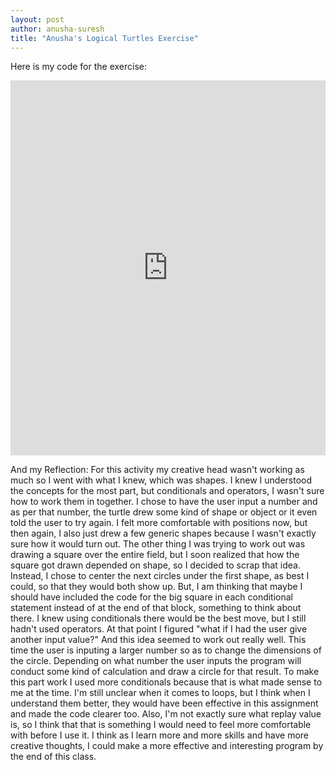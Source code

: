 ```yaml
---
layout: post
author: anusha-suresh
title: "Anusha's Logical Turtles Exercise"
---
```

Here is my code for the exercise:
  <iframe src="https://trinket.io/embed/python/3486c21ad7" width="100%" height="600" frameborder="0" marginwidth="0" marginheight="0"       allowfullscreen></iframe>
  
And my Reflection:
  For this activity my creative head wasn't working as much so I went with what I knew, which was shapes. I knew I understood the concepts for the most part, but conditionals and operators, I wasn't sure how to work them in together. I chose to have the user input a number and as per that number, the turtle drew some kind of shape or object or it even told the user to try again. I felt more comfortable with positions now, but then again, I also just drew a few generic shapes because I wasn't exactly sure how it would turn out. The other  thing I was trying to work out was drawing a square over the entire field, but I soon realized that how the square got drawn depended on shape, so I decided to scrap that idea. Instead, I chose to center the next circles under the first shape, as best I could, so that they would both show up. But, I am thinking that maybe I should have included the code for the big square in each conditional statement instead of at the end of that block, something to think about there. I knew using conditionals there would be the best move, but I still hadn't used operators. At that point I figured "what if I had the user give another input value?" And this idea seemed to work out really well. This time the user is inputing a larger number so as to change the dimensions of the circle. Depending on what number the user inputs the program will conduct some kind of calculation and draw a circle for that result. To make this part work I used more conditionals because that is what made sense to me at the time. I'm still unclear when it comes to loops, but I think when I understand them better, they would have been effective in this assignment and made the code clearer too. Also, I'm not exactly sure what replay value is, so I think that that is something I would need to feel more comfortable with before I use it. I think as I learn more and more skills and have more creative thoughts, I could make a more effective and interesting program by the end of this class.
